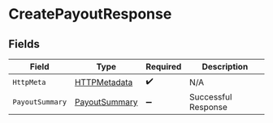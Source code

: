 # CreatePayoutResponse


## Fields

| Field                                                     | Type                                                      | Required                                                  | Description                                               |
| --------------------------------------------------------- | --------------------------------------------------------- | --------------------------------------------------------- | --------------------------------------------------------- |
| `HttpMeta`                                                | [HTTPMetadata](../../Models/Components/HTTPMetadata.md)   | :heavy_check_mark:                                        | N/A                                                       |
| `PayoutSummary`                                           | [PayoutSummary](../../Models/Components/PayoutSummary.md) | :heavy_minus_sign:                                        | Successful Response                                       |